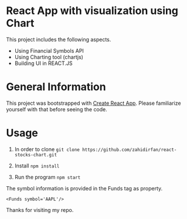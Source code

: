 # React App with visualization using Chart

This project includes the following aspects. 

- Using Financial Symbols API
- Using Charting tool (chartjs)
- Building UI in REACT.JS


# General Information

This project was bootstrapped with [Create React App](https://github.com/facebookincubator/create-react-app).
Please familiarize yourself with that before seeing the code.

# Usage

1. In order to clone
``git clone https://github.com/zahidirfan/react-stocks-chart.git``

2. Install
``npm install``

3. Run the program
``npm start``

The symbol information is provided in the Funds tag as property.

```
<Funds symbol='AAPL'/>

```


Thanks for visiting my repo.
